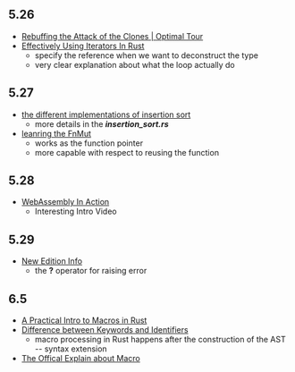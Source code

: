 ## 5.26
* [Rebuffing the Attack of the Clones | Optimal Tour](https://thenewwazoo.github.io/clone.html)
* [Effectively Using Iterators In Rust](https://hermanradtke.com/2015/06/22/effectively-using-iterators-in-rust.html)
	* specify the reference when we want to deconstruct the type
	* very clear explanation about what the loop actually do

## 5.27
* [the different implementations of insertion sort](https://rust.cc/article?id=71a9a469-fdc0-4752-894f-d654e0251c4a)
    * more details in the ***insertion_sort.rs***
* [leanring the FnMut](https://doc.rust-lang.org/std/ops/trait.FnMut.html)
    * works as the function pointer
    * more capable with respect to reusing the function

## 5.28
* [WebAssembly In Action](https://www.youtube.com/watch?v=DKHuEkmsx3M)
    * Interesting Intro Video

## 5.29
* [New Edition Info](https://doc.rust-lang.org/edition-guide/introduction.html)
    * the **?** operator for raising error

## 6.5
* [A Practical Intro to Macros in Rust](https://danielkeep.github.io/practical-intro-to-macros.html)
* [Difference between Keywords and Identifiers](https://techdifferences.com/difference-between-keyword-and-identifier.html)
	* macro processing in Rust happens after the construction of the AST -- syntax extension
* [The Offical Explain about Macro](https://doc.rust-lang.org/1.30.0/book/2018-edition/appendix-04-macros.html)